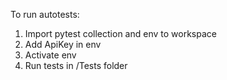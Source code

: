 To run autotests:
1. Import pytest collection and env to workspace
2. Add ApiKey in env
3. Activate env
4. Run tests in /Tests folder
